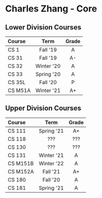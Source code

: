 # Charles Zhang - Core

## Lower Division Courses
| Course | Term | Grade |
|:----|:---:|:---:|
| CS 1 | Fall '19 | A |
| CS 31 | Fall '19 | A- |
| CS 32 | Winter '20 | A |
| CS 33 | Spring '20 | A |
| CS 35L  |  Fall '20  |   P   |
| CS M51A | Winter '21 |  A+   |

## Upper Division Courses
| Course | Term | Grade |
|:----|:---:|:---:|
| CS 111 | Spring '21 | A+ |
| CS 118 | ??? | ??? |
| CS 130 | ??? | ??? |
| CS 131 | Winter '21 | A |
| CS M151B | Winter '22 | A |
| CS M152A | Fall '21 |  A+  |
| CS 180 | Fall '20 | A |
| CS 181 | Spring '21 | A |